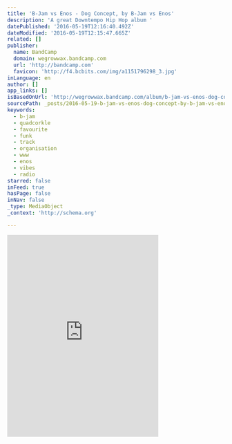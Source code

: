 ```yaml
---
title: 'B-Jam vs Enos - Dog Concept, by B-Jam vs Enos'
description: 'A great Downtempo Hip Hop album '
datePublished: '2016-05-19T12:16:40.492Z'
dateModified: '2016-05-19T12:15:47.665Z'
related: []
publisher:
  name: BandCamp
  domain: wegrowwax.bandcamp.com
  url: 'http://bandcamp.com'
  favicon: 'http://f4.bcbits.com/img/a1151796298_3.jpg'
inLanguage: en
author: []
app_links: []
isBasedOnUrl: 'http://wegrowwax.bandcamp.com/album/b-jam-vs-enos-dog-concept'
sourcePath: _posts/2016-05-19-b-jam-vs-enos-dog-concept-by-b-jam-vs-enos.md
keywords:
  - b-jam
  - quadcorkle
  - favourite
  - funk
  - track
  - organisation
  - www
  - enos
  - vibes
  - radio
starred: false
inFeed: true
hasPage: false
inNav: false
_type: MediaObject
_context: 'http://schema.org'

---
```

<iframe src="http://cdn.embedly.com/widgets/media.html?src=https%3A%2F%2Fbandcamp.com%2FEmbeddedPlayer%2Fv%3D2%2Falbum%3D4053649670%2Fsize%3Dlarge%2Flinkcol%3D0084B4%2Fnotracklist%3Dtrue%2Ftwittercard%3Dtrue%2F&amp;url=http%3A%2F%2Fwegrowwax.bandcamp.com%2Falbum%2Fb-jam-vs-enos-dog-concept&amp;image=http%3A%2F%2Ff4.bcbits.com%2Fimg%2Fa1151796298_5.jpg&amp;key=b7d04c9b404c499eba89ee7072e1c4f7&amp;type=text%2Fhtml&amp;schema=bandcamp" width="350" height="467" scrolling="no" frameborder="0" allowfullscreen="" style=""></iframe>